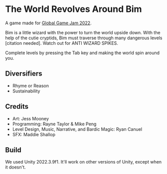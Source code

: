 # The World Revolves Around Bim

A game made for [Global Game Jam 2022](https://globalgamejam.org/2022/games/bim-7).

Bim is a little wizard with the power to turn the world upside down. With the help of the cutie cryptids, Bim must traverse through many dangerous levels \[citation needed\]. Watch out for ANTI WIZARD SPIKES.

Complete levels by pressing the Tab key and making the world spin around you.

## Diversifiers

 - Rhyme or Reason
 - Sustainability

## Credits

 - Art: Jess Mooney
 - Programming: Rayne Taylor & Mike Peng
 - Level Design, Music, Narrative, and Bardic Magic: Ryan Canuel
 - SFX: Maddie Shallop

## Build

We used Unity 2022.3.9f1. It'll work on other versions of Unity, except when it doesn't.